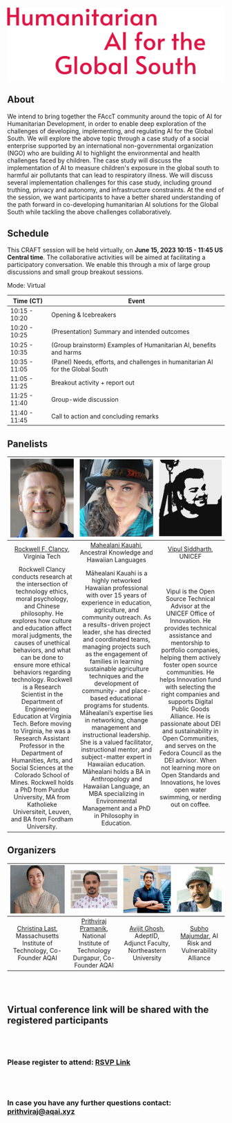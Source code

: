 ![Humanitarian AI for the Global South](media/single-page-markdown-website.svg)

## About
We intend to bring together the FAccT community around the topic of AI for Humanitarian Development, in order to enable deep exploration of the challenges of developing, implementing, and regulating AI for the Global South. We will explore the above topic through a case study of a social enterprise supported by an international non-governmental organization (NGO) who are building AI to highlight the environmental and health challenges faced by children. The case study will discuss the implementation of AI to measure children's exposure in the global south to harmful air pollutants that can lead to respiratory illness. We will discuss several implementation challenges for this case study, including ground truthing, privacy and autonomy, and infrastructure constraints. At the end of the session, we want participants to have a better shared understanding of the path forward in co-developing humanitarian AI solutions for the Global South while tackling the above challenges collaboratively.

## Schedule
This CRAFT session will be held virtually, on **June 15, 2023 10:15 - 11:45 US Central time**. The collaborative activities will be aimed at facilitating a participatory conversation. We enable this through a mix of large group discussions and small group breakout sessions.

Mode: Virtual

| Time (CT) | Event |
|---|---|
| 10:15 - 10:20 | Opening & Icebreakers |
| 10:20 - 10:25 | (Presentation) Summary and intended outcomes |
| 10:25 - 10:35 | (Group brainstorm) Examples of Humanitarian AI, benefits and harms |
| 10:35 - 11:05 | (Panel) Needs, efforts, and challenges in humanitarian AI for the Global South | 
| 11:05 - 11:25 | Breakout activity + report out | 
| 11:25 - 11:40 | Group-wide discussion | 
| 11:40 - 11:45 | Call to action and concluding remarks |

## Panelists

|  <img src="media/Rockwell.png" height="100%"> | <img src="media/Mahealani.png" height="100%">  |   <img src="media/Vipul.png" height="100%">   |
|:--------:|:-------:|:--------:|
| [Rockwell F. Clancy](http://rockwellfclancy.com/), Virginia Tech  | [Mahealani Kauahi](https://www.linkedin.com/in/mahealani-kauahi), Ancestral Knowledge and Hawaiian Languages   | [Vipul Siddharth](https://www.linkedin.com/in/siddharthvipul/0), UNICEF  |
| Rockwell Clancy conducts research at the intersection of technology ethics, moral psychology, and Chinese philosophy. He explores how culture and education affect moral judgments, the causes of unethical behaviors, and what can be done to ensure more ethical behaviors regarding technology. Rockwell is a Research Scientist in the Department of Engineering Education at Virginia Tech. Before moving to Virginia, he was a Research Assistant Professor in the Department of Humanities, Arts, and Social Sciences at the Colorado School of Mines. Rockwell holds a PhD from Purdue University, MA from Katholieke Universiteit, Leuven, and BA from Fordham University. | Māhealani Kauahi is a highly networked Hawaiian professional with over 15 years of experience in education, agriculture, and community outreach. As a results-driven project leader, she has directed and coordinated teams, managing projects such as the engagement of families in learning sustainable agriculture techniques and the development of community- and place-based educational programs for students.  Māhealani’s expertise lies in networking, change management and instructional leadership.  She is a valued facilitator, instructional mentor, and subject-matter expert in Hawaiian education. Māhealani holds a BA in Anthropology and Hawaiian Language, an MBA specializing in Environmental Management and a PhD in Philosophy in Education. | Vipul is the Open Source Technical Advisor at the UNICEF Office of Innovation. He provides technical assistance and mentorship to portfolio companies, helping them actively foster open source communities. He helps Innovation fund with selecting the right companies and supports Digital Public Goods Alliance. He is passionate about DEI and sustainability in Open Communities, and serves on the Fedora Council as the DEI advisor. When not learning more on Open Standards and Innovations, he loves open water swimming, or nerding out on coffee. |


## Organizers

| <img src="media/Christina.png" height="100%"> | <img src="media/Prithviraj.png" height="100%"> |  <img src="media/Avijit.png" height="100%"> | <img src="media/Subho.png" height="100%"> |
| :-------------: | :-------------: | :-------------: | :-------------: |
| [Christina Last](https://christinalast.com/), Massachusetts Institute of Technology, Co-Founder AQAI | [Prithviraj Pramanik](https://www.linkedin.com/in/prithvirajpramanik/), National Institute of Technology Durgapur, Co-Founder AQAI | [Avijit Ghosh](https://evijit.io/), AdeptID, Adjunct Faculty, Northeastern University | [Subho Majumdar](subhomajumdar.com), AI Risk and Vulnerability Alliance |


<br/><br/>

## Virtual conference link will be shared with the registered participants
<br/><br/>

### Please register to attend: [RSVP Link](https://forms.gle/2QdNpL7UobpeLxSWA)
<br/><br/>

### In case you have any further questions contact: [prithviraj@aqai.xyz](prithviraj@aqai.xyz)